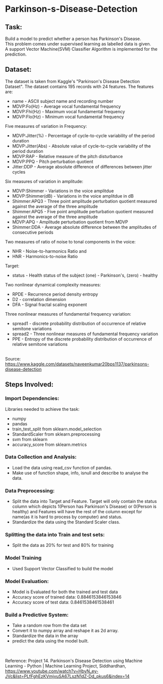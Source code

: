 # Parkinson-s-Disease-Detection
## Task:
Build a model to predict whether a person has Parkinson's Disease.</br>
This problem comes under supervised learning as labelled data is given.</br>
A support Vector Machine(SVM) Classifier Algorithm is implemented for the prediction.

## Dataset:
The dataset is taken from Kaggle's "Parkinson's Disease Detection Dataset". The dataset contains 195 records with 24 features. The features are:
- name - ASCII subject name and recording number
- MDVP:Fo(Hz) - Average vocal fundamental frequency
- MDVP:Fhi(Hz) - Maximum vocal fundamental frequency
- MDVP:Flo(Hz) - Minimum vocal fundamental frequency

Five measures of variation in Frequency: 
- MDVP:Jitter(%) - Percentage of cycle-to-cycle variability of the period duration
- MDVP:Jitter(Abs) - Absolute value of cycle-to-cycle variability of the period duration
- MDVP:RAP - Relative measure of the pitch disturbance
- MDVP:PPQ - Pitch perturbation quotient
- Jitter:DDP - Average absolute difference of differences between jitter cycles

Six measures of variation in amplitude:
- MDVP:Shimmer - Variations in the voice amplitdue
- MDVP:Shimmer(dB) - Variations in the voice amplitdue in dB
- Shimmer:APQ3 - Three point amplitude perturbation quotient measured against the average of the three amplitude
- Shimmer:APQ5 - Five point amplitude perturbation quotient measured against the average of the three amplitude
- MDVP:APQ - Amplitude perturbation quotient from MDVP
- Shimmer:DDA - Average absolute difference between the amplitudes of consecutive periods

Two measures of ratio of noise to tonal components in the voice: 
- NHR - Noise-to-harmonics Ratio and 
- HNR - Harmonics-to-noise Ratio

Target:
- status - Health status of the subject (one) - Parkinson's, (zero) - healthy

Two nonlinear dynamical complexity measures:
- RPDE - Recurrence period density entropy
- D2 - correlation dimension
- DFA - Signal fractal scaling exponent

Three nonlinear measures of fundamental frequency variation:
- spread1 - discrete probability distribution of occurrence of relative semitone variations
- spread2 - Three nonlinear measures of fundamental frequency variation
- PPE - Entropy of the discrete probability distribution of occurrence of relative semitone variations</br></br>

Source: https://www.kaggle.com/datasets/naveenkumar20bps1137/parkinsons-disease-detection

## Steps Involved:
### Import Dependencies:
Libraries needed to achieve the task:

 - numpy
 - pandas
 - train_test_split from sklearn.model_selection
 - StandardScaler from sklearn.preprocessing
 - svm from sklearn
 - accuracy_score from sklearn.metrics

### Data Collection and Analysis:
- Load the data using read_csv function of pandas.
- Make use of function shape, info, isnull and describe to analyse the data.
### Data Preprocessing:
- Split the data into Target and Feature. Target will only contain the status column which depicts 1(Person has Parkinson's Disease) or 0(Person is healthy) and Features will have the rest of the column except for name(as it is hard to process by computer) and status.
- Standardize the data using the Standard Scaler class.
### Splitting the data into Train and test sets:
- Split the data as 20% for test and 80% for training
### Model Training
- Used Support Vector Classified to build the model
### Model Evaluation:
- Model is Evaluated for both the trained and test data
- Accuracy score of trained data:  0.8846153846153846
- Accuracy score of test data:  0.8461538461538461
### Build a Predictive System:
- Take a random row from the data set
- Convert it to numpy array and reshape it as 2d array.
- Standardize the data in the array
- predict the data using the model built.</br></br></br>

Reference: Project 14. Parkinson's Disease Detection using Machine Learning - Python | Machine Learning Project, Siddhardhan, https://www.youtube.com/watch?v=HbyN_ey-JVc&list=PLfFghEzKVmjvuSA67LszN1dZ-Dd_pkus6&index=14
